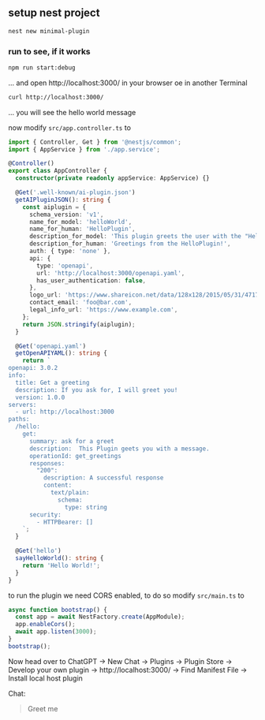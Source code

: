 ## setup nest project
```bash
nest new minimal-plugin
```
### run to see, if it works
```bash
npm run start:debug
```
... and open http://localhost:3000/ in your browser oe in another Terminal
```bash
curl http://localhost:3000/
```
... you will see the hello world message

now modify `src/app.controller.ts` to
```typescript
import { Controller, Get } from '@nestjs/common';
import { AppService } from './app.service';

@Controller()
export class AppController {
  constructor(private readonly appService: AppService) {}

  @Get('.well-known/ai-plugin.json')
  getAIPluginJSON(): string {
    const aiplugin = {
      schema_version: 'v1',
      name_for_model: 'helloWorld',
      name_for_human: 'HelloPlugin',
      description_for_model: 'This plugin greets the user with the "Hello World" message.',
      description_for_human: 'Greetings from the HelloPlugin!',
      auth: { type: 'none' },
      api: {
        type: 'openapi',
        url: 'http://localhost:3000/openapi.yaml',
        has_user_authentication: false,
      },
      logo_url: 'https://www.shareicon.net/data/128x128/2015/05/31/47175_example_256x256.png',
      contact_email: 'foo@bar.com',
      legal_info_url: 'https://www.example.com',
    };
    return JSON.stringify(aiplugin);
  }

  @Get('openapi.yaml')
  getOpenAPIYAML(): string {
    return `
openapi: 3.0.2
info:
  title: Get a greeting
  description: If you ask for, I will greet you!
  version: 1.0.0
servers:
  - url: http://localhost:3000
paths:
  /hello: 
    get: 
      summary: ask for a greet
      description:  This Plugin geets you with a message.
      operationId: get_greetings
      responses:
        "200": 
          description: A successful response
          content:
            text/plain: 
              schema:
                type: string
      security:
        - HTTPBearer: []
    `;
  }

  @Get('hello')
  sayHelloWorld(): string {
    return 'Hello World!';
  }
}
```

to run the plugin we need CORS enabled, to do so modify `src/main.ts` to
```typescript
async function bootstrap() {
  const app = await NestFactory.create(AppModule);
  app.enableCors();
  await app.listen(3000);
}
bootstrap();
``` 

Now head over to ChatGPT -> New Chat -> Plugins -> Plugin Store -> Develop your own plugin -> http://localhost:3000/ -> Find Manifest File -> Install local host plugin

Chat:
> Greet me